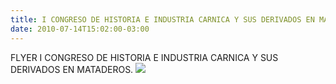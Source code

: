```yaml
---
title: I CONGRESO DE HISTORIA E INDUSTRIA CARNICA Y SUS DERIVADOS EN MATADEROS
date: 2010-07-14T15:02:00-03:00
---
```


FLYER I CONGRESO DE HISTORIA E INDUSTRIA CARNICA Y SUS DERIVADOS EN MATADEROS. [![](https://blogger.googleusercontent.com/img/b/R29vZ2xl/AVvXsEgiRhEfFKtAWXlVCyBT6WocphwJwpBbFr-jWK8pIRZWC6v0l09EfBKsgRaQxfDSaNgO_uZD7GdqR0JIunSEevEw2Zdc9NUHwYXcdEnv7Kkth4Df0cCnB8Y_BBOaz80rlh4msguW0VqzVgcc/s320/FLYER+-+I+CONGRESO+DE+HISTORIA+E+INDUSTRIA+CARNICA+Y+SUS+DERIVADOS+EN+MATADEROS.jpg)](https://blogger.googleusercontent.com/img/b/R29vZ2xl/AVvXsEgiRhEfFKtAWXlVCyBT6WocphwJwpBbFr-jWK8pIRZWC6v0l09EfBKsgRaQxfDSaNgO_uZD7GdqR0JIunSEevEw2Zdc9NUHwYXcdEnv7Kkth4Df0cCnB8Y_BBOaz80rlh4msguW0VqzVgcc/s1600/FLYER+-+I+CONGRESO+DE+HISTORIA+E+INDUSTRIA+CARNICA+Y+SUS+DERIVADOS+EN+MATADEROS.jpg)